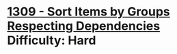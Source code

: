 # [1309 - Sort Items by Groups Respecting Dependencies](https://leetcode.com/problems/sort-items-by-groups-respecting-dependencies/) </br> Difficulty: Hard